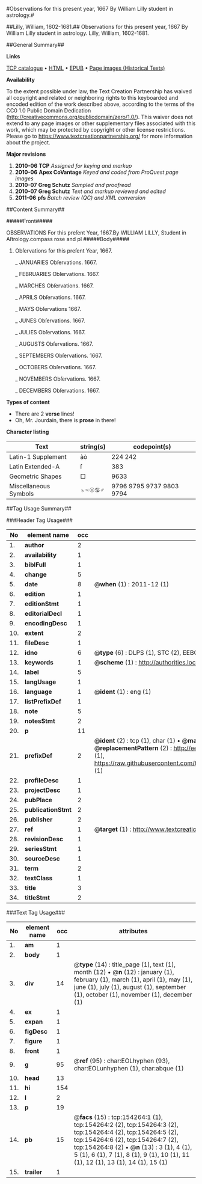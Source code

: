 #Observations for this present year, 1667 By William Lilly student in astrology.#

##Lilly, William, 1602-1681.##
Observations for this present year, 1667 By William Lilly student in astrology.
Lilly, William, 1602-1681.

##General Summary##

**Links**

[TCP catalogue](http://www.ota.ox.ac.uk/tcp/)  • 
[HTML](http://tei.it.ox.ac.uk/tcp/Texts-HTML/free/A88/A88286.html)  • 
[EPUB](http://tei.it.ox.ac.uk/tcp/Texts-EPUB/free/A88/A88286.epub) • 
[Page images (Historical Texts)](https://historicaltexts.jisc.ac.uk/eebo-99896436e)

**Availability**

To the extent possible under law, the Text Creation Partnership has waived all copyright and related or neighboring rights to this keyboarded and encoded edition of the work described above, according to the terms of the CC0 1.0 Public Domain Dedication (http://creativecommons.org/publicdomain/zero/1.0/). This waiver does not extend to any page images or other supplementary files associated with this work, which may be protected by copyright or other license restrictions. Please go to https://www.textcreationpartnership.org/ for more information about the project.

**Major revisions**

1. __2010-06__ __TCP__ *Assigned for keying and markup*
1. __2010-06__ __Apex CoVantage__ *Keyed and coded from ProQuest page images*
1. __2010-07__ __Greg Schutz__ *Sampled and proofread*
1. __2010-07__ __Greg Schutz__ *Text and markup reviewed and edited*
1. __2011-06__ __pfs__ *Batch review (QC) and XML conversion*

##Content Summary##

#####Front#####

OBSERVATIONS For this preſent Year, 1667.By WILLIAM LILLY, Student in Aſtrology.compass rose and pl
#####Body#####

1. Obſervations for this preſent Year, 1667.

    _ JANUARIES Obſervations. 1667.

    _ FEBRUARIES Obſervations. 1667.

    _ MARCHES Obſervations. 1667.

    _ APRILS Obſervations. 1667.

    _ MAYS Obſervations 1667.

    _ JUNES Obſervations. 1667.

    _ JULIES Obſervations. 1667.

    _ AUGUSTS Obſervations. 1667.

    _ SEPTEMBERS Obſervations. 1667.

    _ OCTOBERS Obſervations. 1667.

    _ NOVEMBERS Obſervations. 1667.

    _ DECEMBERS Obſervations. 1667.

**Types of content**

  * There are 2 **verse** lines!
  * Oh, Mr. Jourdain, there is **prose** in there!

**Character listing**


|Text|string(s)|codepoint(s)|
|---|---|---|
|Latin-1 Supplement|àò|224 242|
|Latin Extended-A|ſ|383|
|Geometric Shapes|□|9633|
|Miscellaneous Symbols|♄♃☉♋♂|9796 9795 9737 9803 9794|

##Tag Usage Summary##

###Header Tag Usage###

|No|element name|occ|attributes|
|---|---|---|---|
|1.|__author__|2||
|2.|__availability__|1||
|3.|__biblFull__|1||
|4.|__change__|5||
|5.|__date__|8| @__when__ (1) : 2011-12 (1)|
|6.|__edition__|1||
|7.|__editionStmt__|1||
|8.|__editorialDecl__|1||
|9.|__encodingDesc__|1||
|10.|__extent__|2||
|11.|__fileDesc__|1||
|12.|__idno__|6| @__type__ (6) : DLPS (1), STC (2), EEBO-CITATION (1), PROQUEST (1), VID (1)|
|13.|__keywords__|1| @__scheme__ (1) : http://authorities.loc.gov/ (1)|
|14.|__label__|5||
|15.|__langUsage__|1||
|16.|__language__|1| @__ident__ (1) : eng (1)|
|17.|__listPrefixDef__|1||
|18.|__note__|5||
|19.|__notesStmt__|2||
|20.|__p__|11||
|21.|__prefixDef__|2| @__ident__ (2) : tcp (1), char (1)  •  @__matchPattern__ (2) : ([0-9\-]+):([0-9IVX]+) (1), (.+) (1)  •  @__replacementPattern__ (2) : http://eebo.chadwyck.com/downloadtiff?vid=$1&page=$2 (1), https://raw.githubusercontent.com/textcreationpartnership/Texts/master/tcpchars.xml#$1 (1)|
|22.|__profileDesc__|1||
|23.|__projectDesc__|1||
|24.|__pubPlace__|2||
|25.|__publicationStmt__|2||
|26.|__publisher__|2||
|27.|__ref__|1| @__target__ (1) : http://www.textcreationpartnership.org/docs/. (1)|
|28.|__revisionDesc__|1||
|29.|__seriesStmt__|1||
|30.|__sourceDesc__|1||
|31.|__term__|2||
|32.|__textClass__|1||
|33.|__title__|3||
|34.|__titleStmt__|2||


###Text Tag Usage###

|No|element name|occ|attributes|
|---|---|---|---|
|1.|__am__|1||
|2.|__body__|1||
|3.|__div__|14| @__type__ (14) : title_page (1), text (1), month (12)  •  @__n__ (12) : january (1), february (1), march (1), april (1), may (1), june (1), july (1), august (1), september (1), october (1), november (1), december (1)|
|4.|__ex__|1||
|5.|__expan__|1||
|6.|__figDesc__|1||
|7.|__figure__|1||
|8.|__front__|1||
|9.|__g__|95| @__ref__ (95) : char:EOLhyphen (93), char:EOLunhyphen (1), char:abque (1)|
|10.|__head__|13||
|11.|__hi__|154||
|12.|__l__|2||
|13.|__p__|19||
|14.|__pb__|15| @__facs__ (15) : tcp:154264:1 (1), tcp:154264:2 (2), tcp:154264:3 (2), tcp:154264:4 (2), tcp:154264:5 (2), tcp:154264:6 (2), tcp:154264:7 (2), tcp:154264:8 (2)  •  @__n__ (13) : 3 (1), 4 (1), 5 (1), 6 (1), 7 (1), 8 (1), 9 (1), 10 (1), 11 (1), 12 (1), 13 (1), 14 (1), 15 (1)|
|15.|__trailer__|1||
